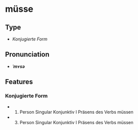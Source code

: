 # müsse
## Type
- _Konjugierte Form_
## Pronunciation
- **_ˈmʏsə_**
## Features
### Konjugierte Form
- 1. Person Singular Konjunktiv I Präsens des Verbs müssen
- 3. Person Singular Konjunktiv I Präsens des Verbs müssen
